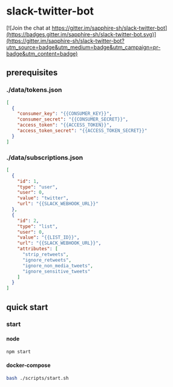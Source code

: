 # slack-twitter-bot

[![Join the chat at https://gitter.im/sapphire-sh/slack-twitter-bot](https://badges.gitter.im/sapphire-sh/slack-twitter-bot.svg)](https://gitter.im/sapphire-sh/slack-twitter-bot?utm_source=badge&utm_medium=badge&utm_campaign=pr-badge&utm_content=badge)

## prerequisites

### ./data/tokens.json

```json
[
  {
    "consumer_key": "{{CONSUMER_KEY}}",
    "consumer_secret": "{{CONSUMER_SECRET}}",
    "access_token": "{{ACCESS_TOKEN}}",
    "access_token_secret": "{{ACCESS_TOKEN_SECRET}}"
  }
]
```

### ./data/subscriptions.json

```json
[
  {
    "id": 1,
    "type": "user",
    "user": 0,
    "value": "twitter",
    "url": "{{SLACK_WEBHOOK_URL}}"
  },
  {
    "id": 2,
    "type": "list",
    "user": 0,
    "value": "{{LIST_ID}}",
    "url": "{{SLACK_WEBHOOK_URL}}",
    "attributes": [
      "strip_retweets",
      "ignore_retweets",
      "ignore_non_media_tweets",
      "ignore_sensitive_tweets"
    ]
  }
]
```

## quick start

### start

#### node

```sh
npm start
```

#### docker-compose

```sh
bash ./scripts/start.sh
```
